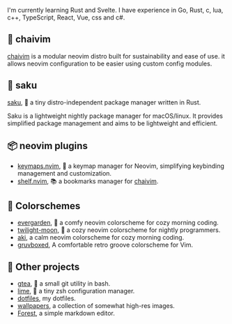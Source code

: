 I'm currently learning Rust and Svelte.
I have experience in Go, Rust, c, lua, c++, TypeScript, React, Vue, css and c#.

## :tea: chaivim

[chaivim](https://github.com/CrispyBaccoon/chaivim) is a modular neovim distro built for sustainability and ease of use. it allows neovim configuration to be easier using custom config modules.

## :seedling: saku

[saku](https://github.com/CrispyBaccoon/saku), :seedling: a tiny distro-independent package manager written in Rust.

Saku is a lightweight nightly package manager for macOS/linux.
It provides simplified package management and aims to be lightweight and efficient.

## :package: neovim plugins

- [keymaps.nvim](https://github.com/CrispyBaccoon/keymaps.nvim), :tangerine: a keymap manager for Neovim, simplifying keybinding management and customization.
- [shelf.nvim](https://github.com/CrispyBaccoon/shelf.nvim), :books: a bookmarks manager for [chaivim](https://github.com/crispybaccoon/chaivim).

## :art: Colorschemes

- [evergarden](https://github.com/CrispyBaccoon/evergarden), :rose: a comfy neovim colorscheme for cozy morning coding.
- [twilight-moon](https://github.com/CrispyBaccoon/twilight-moon), :evergreen_tree: a cozy neovim colorscheme for nightly programmers.
- [aki](https://github.com/CrispyBaccoon/aki), a calm neovim colorscheme for cozy morning coding.
- [gruvboxed](https://github.com/CrispyBaccoon/gruvboxed), A comfortable retro groove colorscheme for Vim.

## :rocket: Other projects

- [gtea](https://github.com/CrispyBaccoon/gtea), :tea: a small git utility in bash.
- [lime](https://github.com/CrispyBaccoon/lime), :lemon: a tiny zsh configuration manager.
- [dotfiles](https://github.com/CrispyBaccoon/dotfiles/), my dotfiles.
- [wallpapers](https://github.com/CrispyBaccoon/wallpapers/), a collection of somewhat high-res images.
- [Forest](https://github.com/CrispyBaccoon/Forest/), a simple markdown editor.
